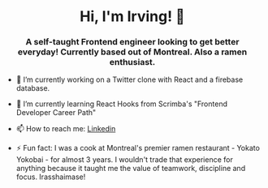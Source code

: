<h1 align= "center"> Hi, I'm Irving! 👋</h1> 


<h3 align= "center">A self-taught Frontend engineer looking to get better everyday! Currently based out of Montreal. Also a ramen enthusiast.</h3>

- 🔭 I’m currently working on a Twitter clone with React and a firebase database.
- 🌱 I’m currently learning React Hooks from Scrimba's "Frontend Developer Career Path"










- 📫 How to reach me: [Linkedin](https://www.linkedin.com/in/irving-henriquez/)


- ⚡ Fun fact: I was a cook at Montreal's premier ramen restaurant - Yokato Yokobai - for almost 3 years. I wouldn't trade that experience for anything because it taught me the value of teamwork, discipline and focus. Irasshaimase! 

<!--


Here are some ideas to get you started:

- 🔭 I’m currently working on ...
- 🌱 I’m currently learning ...
- 👯 I’m looking to collaborate on ...
- 🤔 I’m looking for help with ...
- 💬 Ask me about ...
- 📫 How to reach me: ...
- 😄 Pronouns: ...
- ⚡ Fun fact: ...
-->
